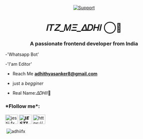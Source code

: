  <p align="center">
 <a href="https://github.com/jestifx"><img title="Support" src='https://i.imgur.com/E1Eksog.jpeg'/⚠️INFO-fixing%20This%20reop/%20it%20will%20be%20public%20from%2010pm-cyan.svg?style=for-the-badge&logo=xcode" /></a>
 
                                           
                                           
<h1 align="center">𝛪𝑇𝛧_𝛭𝛯_𝛥𝐷𝛨𝛪 ⃝💎</h1>
<h3 align="center">A passionate frontend developer from India</h3>

-'Whatsapp Bot'

-'I'am Editor'

- Reach Me **adhithyasanker8@gmail.com**

- just a *begginer*
- Real Name:𝛥𝐷𝛨𝛪𝛪💎

<h3 align="left">*Flollow me*:</h3>
<p align="left">
<a href="https://instagram.com/jestii.fx" target="blank"><img align="center" src="https://raw.githubusercontent.com/rahuldkjain/github-profile-readme-generator/master/src/images/icons/Social/instagram.svg" alt="jestii.fx" height="30" width="40" /></a>
<a href="https://www.youtube.com/c/𝙅𝙀𝙎𝙏𝙄 𝙈𝙋⁴" target="blank"><img align="center" src="https://raw.githubusercontent.com/rahuldkjain/github-profile-readme-generator/master/src/images/icons/Social/youtube.svg" alt="𝙅𝙀𝙎𝙏𝙄 𝙈𝙋⁴" height="30" width="40" /></a>
<a href="https://discord.gg/https://discord.gg/xvdwk77w" target="blank"><img align="center" src="https://raw.githubusercontent.com/rahuldkjain/github-profile-readme-generator/master/src/images/icons/Social/discord.svg" alt="https://discord.gg/npuSS3hfdc" height="30" width="40" /></a>
</p>


<p>&nbsp;<img align="center" src="https://github-readme-stats.vercel.app/api?username=adhiifx&show_icons=true&locale=en" alt="adhiifx" /></p>
